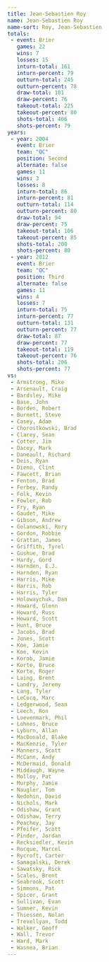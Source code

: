 ```yaml
---
title: Jean-Sebastien Roy
name: Jean-Sebastien Roy
name-sort: Roy, Jean-Sebastien
totals:
 - event: Brier
   games: 22
   wins: 7
   losses: 15
   inturn-total: 161
   inturn-percent: 79
   outturn-total: 245
   outturn-percent: 78
   draw-total: 181
   draw-percent: 76
   takeout-total: 225
   takeout-percent: 80
   shots-total: 406
   shots-percent: 79
years:
 - year: 2004
   event: Brier
   team: "QC"
   position: Second
   alternate: false
   games: 11
   wins: 3
   losses: 8
   inturn-total: 86
   inturn-percent: 81
   outturn-total: 114
   outturn-percent: 80
   draw-total: 94
   draw-percent: 75
   takeout-total: 106
   takeout-percent: 85
   shots-total: 200
   shots-percent: 80
 - year: 2012
   event: Brier
   team: "QC"
   position: Third
   alternate: false
   games: 11
   wins: 4
   losses: 7
   inturn-total: 75
   inturn-percent: 77
   outturn-total: 131
   outturn-percent: 77
   draw-total: 87
   draw-percent: 77
   takeout-total: 119
   takeout-percent: 76
   shots-total: 206
   shots-percent: 77
vs:
 - Armstrong, Mike
 - Arsenault, Craig
 - Bardsley, Mike
 - Base, John
 - Borden, Robert
 - Burnett, Steve
 - Casey, Adam
 - Chorostkowski, Brad
 - Clarey, Sean
 - Cotter, Jim
 - Dacey, Mark
 - Daneault, Richard
 - Deis, Ryan
 - Dieno, Clint
 - Fawcett, Brian
 - Fenton, Brad
 - Ferbey, Randy
 - Folk, Kevin
 - Fowler, Rob
 - Fry, Ryan
 - Gaudet, Mike
 - Gibson, Andrew
 - Golanowski, Rory
 - Gordon, Robbie
 - Grattan, James
 - Griffith, Tyrel
 - Gushue, Brad
 - Hardy, Gord
 - Harnden, E.J.
 - Harnden, Ryan
 - Harris, Mike
 - Harris, Rob
 - Harris, Tyler
 - Holowaychuk, Dan
 - Howard, Glenn
 - Howard, Russ
 - Howard, Scott
 - Hunt, Bruce
 - Jacobs, Brad
 - Jones, Scott
 - Koe, Jamie
 - Koe, Kevin
 - Korab, Jamie
 - Korte, Bruce
 - Korte, Roger
 - Laing, Brent
 - Landry, Jeremy
 - Lang, Tyler
 - LeCocq, Marc
 - Ledgerwood, Sean
 - Leech, Ron
 - Loevenmark, Phil
 - Lohnes, Bruce
 - Lyburn, Allan
 - MacDonald, Blake
 - MacKenzie, Tyler
 - Manners, Scott
 - McCann, Andy
 - McDermaid, Donald
 - Middaugh, Wayne
 - Molloy, Pat
 - Murphy, Jamie
 - Naugler, Tom
 - Nedohin, David
 - Nichols, Mark
 - Odishaw, Grant
 - Odishaw, Terry
 - Peachey, Jay
 - Pfeifer, Scott
 - Pinder, Jordan
 - Recksiedler, Kevin
 - Rocque, Marcel
 - Rycroft, Carter
 - Samagalski, Derek
 - Sawatsky, Rick
 - Scales, Brent
 - Seabrook, Scott
 - Simmons, Pat
 - Spicer, Grant
 - Sullivan, Evan
 - Sumner, Kevin
 - Thiessen, Nolan
 - Trevellyan, Todd
 - Walker, Geoff
 - Wall, Trevor
 - Ward, Mark
 - Wasnea, Brian
---
```

